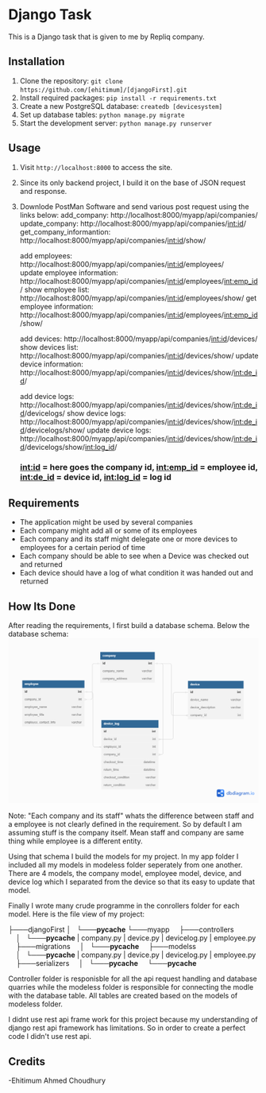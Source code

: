 # Django Task

This is a Django task that is given to me by Repliq company.

## Installation

1. Clone the repository: `git clone https://github.com/[ehitimum]/[djangoFirst].git`
2. Install required packages: `pip install -r requirements.txt`
3. Create a new PostgreSQL database: `createdb [devicesystem]`
4. Set up database tables: `python manage.py migrate`
5. Start the development server: `python manage.py runserver`

## Usage

1. Visit `http://localhost:8000` to access the site.
2. Since its only backend project, I build it on the base of JSON request and response.
3. Downlode PostMan Software and send various post request using the links below:
     add_company: http://localhost:8000/myapp/api/companies/                               
     update_company: http://localhost:8000/myapp/api/companies/<int:id>/                    
     get_company_informantion: http://localhost:8000/myapp/api/companies/<int:id>/show/               
    

     add employees: http://localhost:8000/myapp/api/companies/<int:id>/employees/           
     update employee information: http://localhost:8000/myapp/api/companies/<int:id>/employees/<int:emp_id>/
     show employee list: http://localhost:8000/myapp/api/companies/<int:id>/employees/show/
     get employee information: http://localhost:8000/myapp/api/companies/<int:id>/employees/<int:emp_id>/show/


     add devices: http://localhost:8000/myapp/api/companies/<int:id>/devices/
     show devices list: http://localhost:8000/myapp/api/companies/<int:id>/devices/show/
     update device information: http://localhost:8000/myapp/api/companies/<int:id>/devices/show/<int:de_id>/


     add device logs: http://localhost:8000/myapp/api/companies/<int:id>/devices/show/<int:de_id>/devicelogs/
     show device logs: http://localhost:8000/myapp/api/companies/<int:id>/devices/show/<int:de_id>/devicelogs/show/
     update device logs: http://localhost:8000/myapp/api/companies/<int:id>/devices/show/<int:de_id>/devicelogs/show/<int:log_id>/
     
     ### <int:id> = here goes the company id, <int:emp_id> = employee id, <int:de_id> = device id, <int:log_id> = log id

## Requirements

- The application might be used by several companies
- Each company might add all or some of its employees
- Each company and its staff might delegate one or more devices to employees for a certain period of time
- Each company should be able to see when a Device was checked out and returned
- Each device should have a log of what condition it was handed out and returned

## How Its Done

After reading the requirements, I first build a database schema. Below the database schema:
![Database_Schema](https://github.com/ehitimum/djangoFirst/blob/master/dbschema.png)

Note: "Each company and its staff" whats the difference between staff and a employee is not clearly defined in the requirement. So by default I am assuming stuff is
the company itself. Mean staff and company are same thing while employee is a different entity.

Using that schema I build the models for my project. In my app folder I included all my models in modeless folder seperately from one another. There are 4 models,
the company model, employee model, device, and device log which I separated from the device so that its easy to update that model.

Finally I wrote many crude programme in the conrollers folder for each model. Here is the file view of my project:

├───djangoFirst
│   └───__pycache__
└───myapp
    ├───controllers
    │   └───__pycache__
    |       company.py
    |       device.py
    |       devicelog.py
    |       employee.py
    ├───migrations
    │   └───__pycache__
    ├───modelss
    │   └───__pycache__
    |       company.py
    |       device.py
    |       devicelog.py
    |       employee.py
    ├───serializers
    │   └───__pycache__
    └───__pycache__

Controller folder is responisble for all the api request handling and database quarries while the modeless folder is responsible for connecting the modle with the
database table. All tables are created based on the models of modeless folder. 

I didnt use rest api frame work for this project because my understanding of django rest api framework has limitations. So in order to create a perfect code I didn't use rest api. 

## Credits
-Ehitimum Ahmed Choudhury




